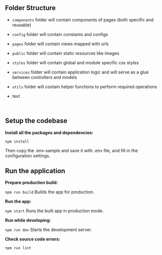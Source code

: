 ## Folder Structure

- `components` folder will contain components of pages (both specific and reusable)
- `config` folder will contain constants and configs
- `pages` folder will contain views mapped with urls
- `public` folder will contain static resources like images
- `styles` folder will contain global and module specific css styles
- `services` folder will contain application logic and will serve as a glue between controllers and models
- `utils` folder will contain helper functions to perform required operations
- text

  <br />

## Setup the codebase

**Install all the packages and dependencies:**

`npm install`

Then copy the .env-sample and save it with .env file, and fill in the configuration settings.
<br />

## Run the application

**Prepare production build:**

`npm run build` Builds the app for production.

**Run the app:**

`npm start` Runs the built app in production mode.

**Run while developing:**

`npm run dev` Starts the development server.

**Check source code errors:**

`npm run lint`
